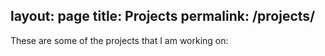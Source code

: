 layout: page
title: Projects
permalink: /projects/
---

These are some of the projects that I am working on: 